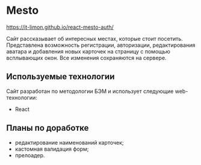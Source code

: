 # Mesto

https://it-limon.github.io/react-mesto-auth/

Сайт рассказывает об интересных местах, которые стоит посетить.
Представлена возможность регистрации, авторизации, редактирования аватара и добавления новых карточек на страницу
с помощью всплывающих окон. Все изменения сохраняются на сервере.

## Используемые технологии

Сайт разработан по методологии БЭМ и использует следующие web-технологии:

- React

## Планы по доработке

- редактирование наименований карточек;
- кастомная валидация форм;
- прелоадер.
